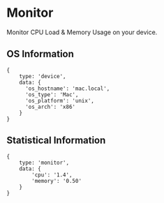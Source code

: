 # Monitor
Monitor CPU Load & Memory Usage on your device.

## OS Information
```
{ 
	type: 'device', 
	data: {
	  'os_hostname': 'mac.local',
	  'os_type': 'Mac',
	  'os_platform': 'unix',
	  'os_arch': 'x86'
	}
}
```

## Statistical Information
```
{ 
	type: 'monitor', 
	data: { 
		'cpu': '1.4', 
		'memory': '0.50' 
	} 
}
```
